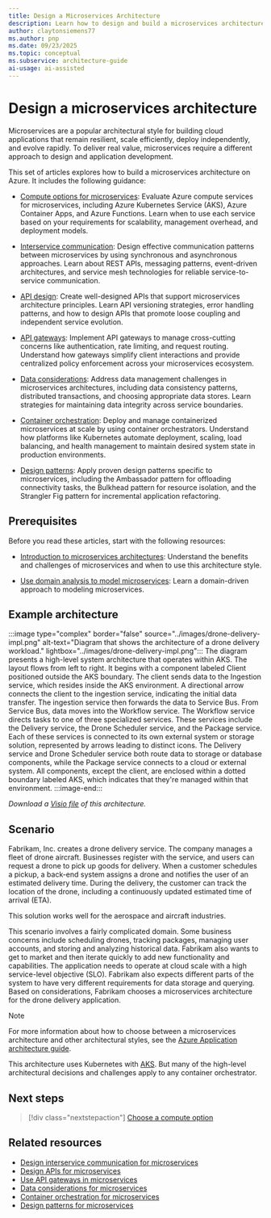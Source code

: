 ```yaml
---
title: Design a Microservices Architecture
description: Learn how to design and build a microservices architecture on Azure by following a reference implementation that illustrates best practices.
author: claytonsiemens77
ms.author: pnp
ms.date: 09/23/2025
ms.topic: conceptual
ms.subservice: architecture-guide
ai-usage: ai-assisted
---
```


# Design a microservices architecture

Microservices are a popular architectural style for building cloud applications that remain resilient, scale efficiently, deploy independently, and evolve rapidly. To deliver real value, microservices require a different approach to design and application development.

This set of articles explores how to build a microservices architecture on Azure. It includes the following guidance:

- [Compute options for microservices](./compute-options.md): Evaluate Azure compute services for microservices, including Azure Kubernetes Service (AKS), Azure Container Apps, and Azure Functions. Learn when to use each service based on your requirements for scalability, management overhead, and deployment models.

- [Interservice communication](./interservice-communication.yml): Design effective communication patterns between microservices by using synchronous and asynchronous approaches. Learn about REST APIs, messaging patterns, event-driven architectures, and service mesh technologies for reliable service-to-service communication.

- [API design](./api-design.yml): Create well-designed APIs that support microservices architecture principles. Learn API versioning strategies, error handling patterns, and how to design APIs that promote loose coupling and independent service evolution.

- [API gateways](./gateway.yml): Implement API gateways to manage cross-cutting concerns like authentication, rate limiting, and request routing. Understand how gateways simplify client interactions and provide centralized policy enforcement across your microservices ecosystem.

- [Data considerations](./data-considerations.yml): Address data management challenges in microservices architectures, including data consistency patterns, distributed transactions, and choosing appropriate data stores. Learn strategies for maintaining data integrity across service boundaries.

- [Container orchestration](./orchestration-content.md): Deploy and manage containerized microservices at scale by using container orchestrators. Understand how platforms like Kubernetes automate deployment, scaling, load balancing, and health management to maintain desired system state in production environments.

- [Design patterns](./patterns.yml): Apply proven design patterns specific to microservices, including the Ambassador pattern for offloading connectivity tasks, the Bulkhead pattern for resource isolation, and the Strangler Fig pattern for incremental application refactoring.

## Prerequisites

Before you read these articles, start with the following resources:

- [Introduction to microservices architectures](../../guide/architecture-styles/microservices.md): Understand the benefits and challenges of microservices and when to use this architecture style.

- [Use domain analysis to model microservices](../model/domain-analysis.md): Learn a domain-driven approach to modeling microservices.

## Example architecture

:::image type="complex" border="false" source="../images/drone-delivery-impl.png" alt-text="Diagram that shows the architecture of a drone delivery workload." lightbox="../images/drone-delivery-impl.png":::
The diagram presents a high-level system architecture that operates within AKS. The layout flows from left to right. It begins with a component labeled Client positioned outside the AKS boundary. The client sends data to the Ingestion service, which resides inside the AKS environment. A directional arrow connects the client to the ingestion service, indicating the initial data transfer. The ingestion service then forwards the data to Service Bus. From Service Bus, data moves into the Workflow service. The Workflow service directs tasks to one of three specialized services. These services include the Delivery service, the Drone Scheduler service, and the Package service. Each of these services is connected to its own external system or storage solution, represented by arrows leading to distinct icons. The Delivery service and Drone Scheduler service both route data to storage or database components, while the Package service connects to a cloud or external system. All components, except the client, are enclosed within a dotted boundary labeled AKS, which indicates that they're managed within that environment.
:::image-end:::

*Download a [Visio file](https://arch-center.azureedge.net/design-microservice-drone-delivery-imp.vsdx) of this architecture.*

## Scenario

Fabrikam, Inc. creates a drone delivery service. The company manages a fleet of drone aircraft. Businesses register with the service, and users can request a drone to pick up goods for delivery. When a customer schedules a pickup, a back-end system assigns a drone and notifies the user of an estimated delivery time. During the delivery, the customer can track the location of the drone, including a continuously updated estimated time of arrival (ETA).

This solution works well for the aerospace and aircraft industries.

This scenario involves a fairly complicated domain. Some business concerns include scheduling drones, tracking packages, managing user accounts, and storing and analyzing historical data. Fabrikam also wants to get to market and then iterate quickly to add new functionality and capabilities. The application needs to operate at cloud scale with a high service-level objective (SLO). Fabrikam also expects different parts of the system to have very different requirements for data storage and querying. Based on considerations, Fabrikam chooses a microservices architecture for the drone delivery application.

> [!NOTE]
> For more information about how to choose between a microservices architecture and other architectural styles, see the [Azure Application architecture guide](../../guide/index.md).

This architecture uses Kubernetes with [AKS](/azure/aks/). But many of the high-level architectural decisions and challenges apply to any container orchestrator.

## Next steps

> [!div class="nextstepaction"]
> [Choose a compute option](./compute-options.md)

## Related resources

- [Design interservice communication for microservices](./interservice-communication.yml)
- [Design APIs for microservices](./api-design.yml)
- [Use API gateways in microservices](./gateway.yml)
- [Data considerations for microservices](./data-considerations.yml)
- [Container orchestration for microservices](./orchestration-content.md)
- [Design patterns for microservices](./patterns.yml)

